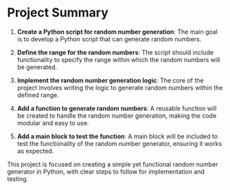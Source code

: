 # Project Summary

1. **Create a Python script for random number generation**: The main goal is to develop a Python script that can generate random numbers.

2. **Define the range for the random numbers**: The script should include functionality to specify the range within which the random numbers will be generated.

3. **Implement the random number generation logic**: The core of the project involves writing the logic to generate random numbers within the defined range.

4. **Add a function to generate random numbers**: A reusable function will be created to handle the random number generation, making the code modular and easy to use.

5. **Add a main block to test the function**: A main block will be included to test the functionality of the random number generator, ensuring it works as expected.

This project is focused on creating a simple yet functional random number generator in Python, with clear steps to follow for implementation and testing.
